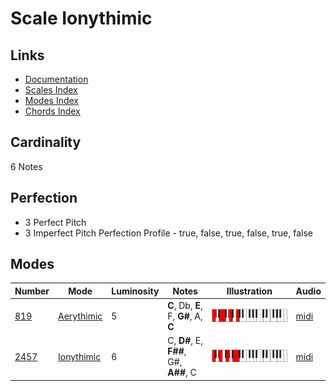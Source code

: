 # Scale Ionythimic

## Links

- [Documentation](README.md)
- [Scales Index](Scales.md)
- [Modes Index](Modes.md)
- [Chords Index](Chords.md)

## Cardinality

6 Notes

## Perfection

- 3 Perfect Pitch
- 3 Imperfect Pitch
Perfection Profile - true, false, true, false, true, false

## Modes

| Number | Mode | Luminosity | Notes | Illustration | Audio |
|--------|------|------------|-------|--------------|-------|
| [819](https://ianring.com/musictheory/scales/819) | [Aerythimic](ModeAerythimic.md) | 5 | **C**, Db, **E**, F, **G#**, A, **C** | ![CNaturalAerythimic](ModeCNaturalAerythimic.png) | [midi](https://github.com/edipermadi/music/blob/main/docs/ModeCNaturalAerythimic.mid?raw=true) | 
| [2457](https://ianring.com/musictheory/scales/2457) | [Ionythimic](ModeIonythimic.md) | 6 | C, **D#**, E, **F##**, G#, **A##**, C | ![CNaturalIonythimic](ModeCNaturalIonythimic.png) | [midi](https://github.com/edipermadi/music/blob/main/docs/ModeCNaturalIonythimic.mid?raw=true) | 

